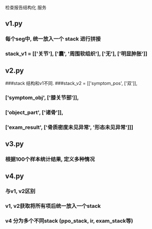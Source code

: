 检查报告结构化 服务

## v1.py 
### 每个seg中, 统一放入一个 stack 进行拼接
### stack_v1 = [['关节'], ['囊', '周围软组织'], ['无'], ['明显肿胀']]

## v2.py
###stack 结构和v1不同.
###stack_v2 = [['symptom_pos', ['双']],
###            ['symptom_obj', ['膝关节部']],
###            ['object_part', ['诸骨']],
###            ['exam_result', ['骨质密度未见异常', '形态未见异常']]]


## v3.py 
### 根据100个样本统计结果, 定义多种情况

## v4.py
### 与v1, v2区别
### v1, v2获取将所有项后统一放入一个stack
### v4 分为多个不同stack (ppo_stack, ir, exam_stack等)